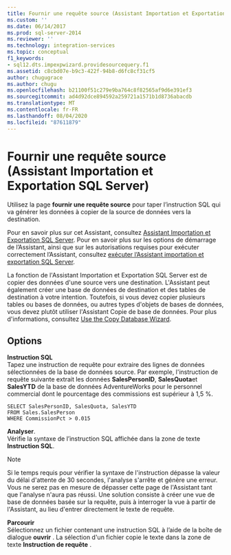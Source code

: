 ```yaml
---
title: Fournir une requête source (Assistant Importation et Exportation SQL Server) | Microsoft Docs
ms.custom: ''
ms.date: 06/14/2017
ms.prod: sql-server-2014
ms.reviewer: ''
ms.technology: integration-services
ms.topic: conceptual
f1_keywords:
- sql12.dts.impexpwizard.providesourcequery.f1
ms.assetid: c8cbd07e-b9c3-422f-94b8-d6fc8cf31cf5
author: chugugrace
ms.author: chugu
ms.openlocfilehash: b21100f51c279e9ba764c8f82565af9d6e391ef3
ms.sourcegitcommit: ad4d92dce894592a259721a1571b1d8736abacdb
ms.translationtype: MT
ms.contentlocale: fr-FR
ms.lasthandoff: 08/04/2020
ms.locfileid: "87611879"
---
```

# <a name="provide-a-source-query-sql-server-import-and-export-wizard"></a>Fournir une requête source (Assistant Importation et Exportation SQL Server)
  Utilisez la page **fournir une requête source** pour taper l’instruction SQL qui va générer les données à copier de la source de données vers la destination.  
  
 Pour en savoir plus sur cet Assistant, consultez [Assistant Importation et Exportation SQL Server](import-and-export-data-with-the-sql-server-import-and-export-wizard.md). Pour en savoir plus sur les options de démarrage de l’Assistant, ainsi que sur les autorisations requises pour exécuter correctement l’Assistant, consultez [exécuter l’Assistant importation et exportation SQL Server](start-the-sql-server-import-and-export-wizard.md).  
  
 La fonction de l'Assistant Importation et Exportation SQL Server est de copier des données d'une source vers une destination. L'Assistant peut également créer une base de données de destination et des tables de destination à votre intention. Toutefois, si vous devez copier plusieurs tables ou bases de données, ou autres types d'objets de bases de données, vous devez plutôt utiliser l'Assistant Copie de base de données. Pour plus d'informations, consultez [Use the Copy Database Wizard](../../relational-databases/databases/use-the-copy-database-wizard.md).  
  
## <a name="options"></a>Options  
 **Instruction SQL**  
 Tapez une instruction de requête pour extraire des lignes de données sélectionnées de la base de données source. Par exemple, l'instruction de requête suivante extrait les données **SalesPersonID**, **SalesQuota**et **SalesYTD** de la base de données AdventureWorks pour le personnel commercial dont le pourcentage des commissions est supérieur à 1,5 %.  
  
```  
SELECT SalesPersonID, SalesQuota, SalesYTD  
FROM Sales.SalesPerson  
WHERE CommissionPct > 0.015  
```  
  
 **Analyser**.  
 Vérifie la syntaxe de l’instruction SQL affichée dans la zone de texte **Instruction SQL**.  
  
> [!NOTE]  
>  Si le temps requis pour vérifier la syntaxe de l'instruction dépasse la valeur du délai d'attente de 30 secondes, l'analyse s'arrête et génère une erreur. Vous ne serez pas en mesure de dépasser cette page de l'Assistant tant que l'analyse n'aura pas réussi. Une solution consiste à créer une vue de base de données basée sur la requête, puis à interroger la vue à partir de l'Assistant, au lieu d'entrer directement le texte de requête.  
  
 **Parcourir**  
 Sélectionnez un fichier contenant une instruction SQL à l’aide de la boîte de dialogue **ouvrir** . La sélection d'un fichier copie le texte dans la zone de texte **Instruction de requête** .  
  
  
